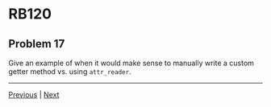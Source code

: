 # RB120
## Problem 17

Give an example of when it would make sense to manually write a custom getter method vs. using `attr_reader`.

---

[Previous](16.md) | [Next](18.md)

